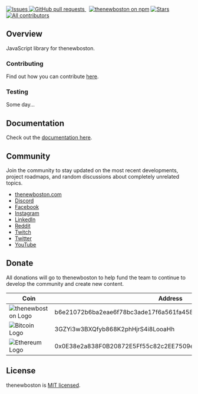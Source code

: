  [ ![Issues](https://img.shields.io/github/issues/thenewboston-developers/thenewboston-js?color=0088ff) ](https://github.com/thenewboston-developers/thenewboston-js/issues) [ ![GitHub pull requests](https://img.shields.io/github/issues-pr/thenewboston-developers/thenewboston-js?color=0088ff) ](https://github.com/thenewboston-developers/thenewboston-js/pulls)  [![thenewboston on npm](https://img.shields.io/npm/v/thenewboston?logo=npm&logoColor=fff&label=NPM+package&color=limegreen)](https://www.npmjs.com/package/thenewboston) [ ![Stars](https://img.shields.io/github/stars/thenewboston-developers/thenewboston-js.svg) ](https://github.com/thenewboston-developers/thenewboston-js/stargazers) [ ![All contributors](https://img.shields.io/github/contributors/thenewboston-developers/thenewboston-js.svg) ](https://github.com/thenewboston-developers/thenewboston-js/graphs/contributors) 

 
## Overview

JavaScript library for thenewboston.

### Contributing

Find out how you can contribute [here](https://github.com/thenewboston-developers/thenewboston-js/blob/master/docs/CONTRIBUTING.md).

### Testing

Some day...

## Documentation

Check out the [documentation here](https://github.com/thenewboston-developers/thenewboston-js/blob/master/docs/index.md).

## Community

Join the community to stay updated on the most recent developments, project roadmaps, and random discussions about completely unrelated topics.

- [thenewboston.com](https://thenewboston.com/)
- [Discord](https://discord.gg/thenewboston)
- [Facebook](https://www.facebook.com/TheNewBoston-464114846956315/)
- [Instagram](https://www.instagram.com/thenewboston_official/)
- [LinkedIn](https://www.linkedin.com/company/thenewboston-developers/)
- [Reddit](https://www.reddit.com/r/thenewboston/)
- [Twitch](https://www.twitch.tv/thenewboston/videos)
- [Twitter](https://twitter.com/thenewboston_og)
- [YouTube](https://www.youtube.com/user/thenewboston)

## Donate

All donations will go to thenewboston to help fund the team to continue to develop the community and create new content.

| Coin                                                                                                                        | Address                                                          |
| --------------------------------------------------------------------------------------------------------------------------- | ---------------------------------------------------------------- |
| ![thenewboston Logo](https://github.com/thenewboston-developers/Website/raw/development/src/assets/images/thenewboston.png) | b6e21072b6ba2eae6f78bc3ade17f6a561fa4582d5494a5120617f2027d38797 |
| ![Bitcoin Logo](https://github.com/thenewboston-developers/Website/raw/development/src/assets/images/bitcoin.png)           | 3GZYi3w3BXQfyb868K2phHjrS4i8LooaHh                               |
| ![Ethereum Logo](https://github.com/thenewboston-developers/Website/raw/development/src/assets/images/ethereum.png)         | 0x0E38e2a838F0B20872E5Ff55c82c2EE7509e6d4A                       |


## License

thenewboston is [MIT licensed](http://opensource.org/licenses/MIT).
